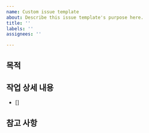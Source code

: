 ```yaml
---
name: Custom issue template
about: Describe this issue template's purpose here.
title: ''
labels: ''
assignees: ''

---
```


## 목적
>
## 작업 상세 내용
- []
## 참고 사항
